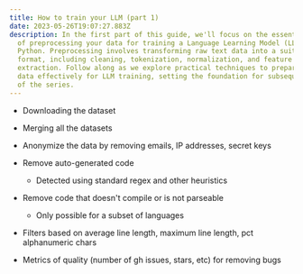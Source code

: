 ```yaml
---
title: How to train your LLM (part 1)
date: 2023-05-26T19:07:27.883Z
description: In the first part of this guide, we'll focus on the essential step
  of preprocessing your data for training a Language Learning Model (LLM) in
  Python. Preprocessing involves transforming raw text data into a suitable
  format, including cleaning, tokenization, normalization, and feature
  extraction. Follow along as we explore practical techniques to prepare your
  data effectively for LLM training, setting the foundation for subsequent parts
  of the series.
---
```

* D﻿ownloading the dataset 
* M﻿erging all the datasets
* A﻿nonymize the data by removing emails, IP addresses, secret keys
* R﻿emove auto-generated code

  * D﻿etected using standard regex and other heuristics
* R﻿emove code that doesn't compile or is not parseable

  * O﻿nly possible for a subset of languages
* F﻿ilters based on average line length, maximum line length, pct alphanumeric chars
* M﻿etrics of quality (number of gh issues, stars, etc) for removing bugs